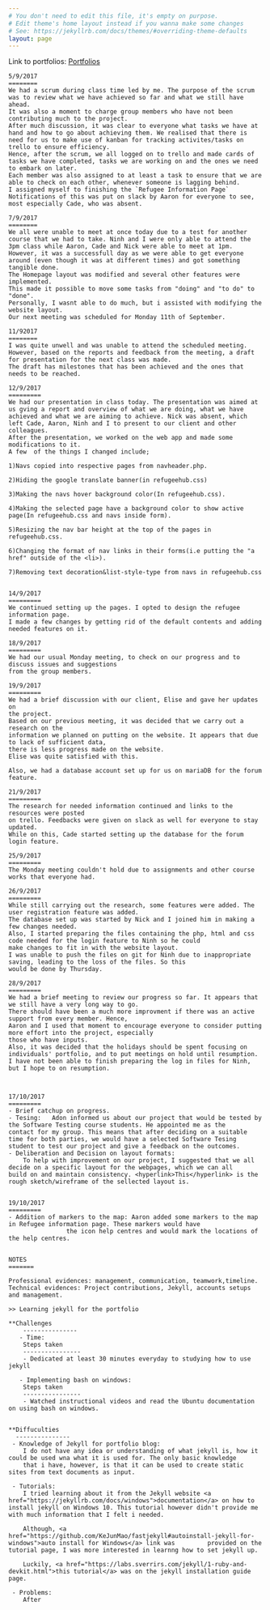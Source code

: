 ```yaml
---
# You don't need to edit this file, it's empty on purpose.
# Edit theme's home layout instead if you wanna make some changes
# See: https://jekyllrb.com/docs/themes/#overriding-theme-defaults
layout: page
---
```

Link to portfolios: <a href="https://olusinae.github.io/refugeehub/index.html">Portfolios</a>

	5/9/2017
	========
	We had a scrum during class time led by me. The purpose of the scrum was to review what we have achieved so far and what we still have ahead.
	It was also a moment to charge group members who have not been contributing much to the project.
	After much discussion, it was clear to everyone what tasks we have at hand and how to go about achieving them. We realised that there is need for us to make use of kanban for tracking activites/tasks on trello to ensure efficiency.
	Hence, after the scrum, we all logged on to trello and made cards of tasks we have completed, tasks we are working on and the ones we need to embark on later.
	Each member was also assigned to at least a task to ensure that we are able to check on each other, whenever someone is lagging behind.
	I assigned myself to finishing the `Refugee Information Page`
	Notifications of this was put on slack by Aaron for everyone to see, most especially Cade, who was absent.

	7/9/2017
	========
	We all were unable to meet at once today due to a test for another course that we had to take. Ninh and I were only able to attend the 3pm class while Aaron, Cade and Nick were able to meet at 1pm.
	However, it was a successfull day as we were able to get everyone around (even though it was at different times) and got something tangible done. 
	The Homepage layout was modified and several other features were implemented.
	This made it possible to move some tasks from "doing" and "to do" to "done".
	Personally, I wasnt able to do much, but i assisted with modifying the website layout.
	Our next meeting was scheduled for Monday 11th of September.

	11/92017
	========
	I was quite unwell and was unable to attend the scheduled meeting.
	However, based on the reports and feedback from the meeting, a draft for presentation for the next class was made.
	The draft has milestones that has been achieved and the ones that needs to be reached.

	12/9/2017
	=========
	We had our presentation in class today. The presentation was aimed at us gving a report and overview of what we are doing, what we have achieved and what we are aiming to achieve. Nick was absent, which left Cade, Aaron, Ninh and I to present to our client and other colleagues.
	After the presentation, we worked on the web app and made some modifications to it. 
	A few  of the things I changed include;

	1)Navs copied into respective pages from navheader.php.

	2)Hiding the google translate banner(in refugeehub.css)

	3)Making the navs hover background color(In refugeehub.css).

	4)Making the selected page have a background color to show active page(In refugeehub.css and navs inside form).

	5)Resizing the nav bar height at the top of the pages in refugeehub.css.

	6)Changing the format of nav links in their forms(i.e putting the "a href" outside of the <li>).

	7)Removing text decoration&list-style-type from navs in refugeehub.css


	14/9/2017
	=========
	We continued setting up the pages. I opted to design the refugee information page.
	I made a few changes by getting rid of the default contents and adding needed features on it.

	18/9/2017
	=========
	We had our usual Monday meeting, to check on our progress and to discuss issues and suggestions
	from the group members.

	19/9/2017
	=========
	We had a brief discussion with our client, Elise and gave her updates on
	the project.
	Based on our previous meeting, it was decided that we carry out a research on the
	information we planned on putting on the website. It appears that due to lack of sufficient data,
	there is less progress made on the website.
	Elise was quite satisfied with this.

	Also, we had a database account set up for us on mariaDB for the forum feature.

	21/9/2017
	=========
	The research for needed information continued and links to the resources were posted
	on trello. Feedbacks were given on slack as well for everyone to stay updated.
	While on this, Cade started setting up the database for the forum login feature.

	25/9/2017
	=========
	The Monday meeting couldn't hold due to assignments and other course works that everyone had.

	26/9/2017
	=========
	While still carrying out the research, some features were added. The user registration feature was added.
	The database set up was started by Nick and I joined him in making a few changes needed.
	Also, I started preparing the files containing the php, html and css code needed for the login feature to Ninh so he could
	make changes to fit in with the website layout. 
	I was unable to push the files on git for Ninh due to inappropriate saving, leading to the loss of the files. So this
	would be done by Thursday.

	28/9/2017
	=========
	We had a brief meeting to review our progress so far. It appears that we still have a very long way to go.
	There should have been a much more improvment if there was an active support from every member. Hence,
	Aaron and I used that moment to encourage everyone to consider putting more effort into the project, especially 
	those who have inputs.
	Also, it was decided that the holidays should be spent focusing on individuals' portfolio, and to put meetings on hold until resumption.
	I have not been able to finish preparing the log in files for Ninh, but I hope to on resumption.



	17/10/2017
	=========
	- Brief catchup on progress.
	- Tesing:	Adon informed us about our project that would be tested by the Software Testing course students. He appointed me as the 		contact for my group. This means that after deciding on a suitable time for both parties, we would have a selected Software Tesing 		student to test our project and give a feedback on the outcomes.
	- Deliberation and Decision on layout formats:
		To help with improvement on our project, I suggested that we all decide on a specific layout for the webpages, which we can all 	build on and maintain consistency. <hyperlink>This</hyperlink> is the rough sketch/wireframe of the sellected layout is.


	19/10/2017
	=========
	- Addition of markers to the map: Aaron added some markers to the map in Refugee information page. These markers would have
					the icon help centres and would mark the locations of the help centres.


	NOTES
	=======

	Professional evidences: management, communication, teamwork,timeline.
	Technical evidences: Project contributions, Jekyll, accounts setups and management.

	>> Learning jekyll for the portfolio

	**Challenges
		---------------
	   - Time:
		Steps taken
		----------------
		- Dedicated at least 30 minutes everyday to studying how to use jekyll
		
	   - Implementing bash on windows:
		Steps taken
		----------------
		- Watched instructional videos and read the Ubuntu documentation on using bash on windows.
	  

	**Diffuculties
	  ---------------
	 - Knowledge of Jekyll for portfolio blog:
		I do not have any idea or understanding of what jekyll is, how it could be used wna what it is used for. The only basic knowledge
		that i have, however, is that it can be used to create static sites from text documents as input.

	 - Tutorials:
		I tried learning about it from the Jekyll website <a href="https://jekyllrb.com/docs/windows">documentation</a> on how to 		install jekyll on Windows 10. This tutorial however didn't provide me with much information that I felt i needed.

		Although, <a href="https://github.com/KeJunMao/fastjekyll#autoinstall-jekyll-for-windows">auto install for Windows</a> link was 		provided on the tutorial page, I was more interested in learnng how to set jekyll up.

		Luckily, <a href="https://labs.sverrirs.com/jekyll/1-ruby-and-devkit.html">this tutorial</a> was on the jekyll installation guide page.

	 - Problems:
		After
